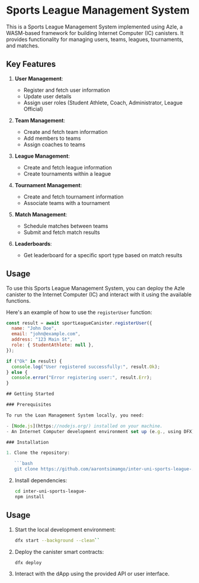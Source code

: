 # Sports League Management System

This is a Sports League Management System implemented using Azle, a WASM-based framework for building Internet Computer (IC) canisters. It provides functionality for managing users, teams, leagues, tournaments, and matches.

## Key Features

1. **User Management**:
   - Register and fetch user information
   - Update user details
   - Assign user roles (Student Athlete, Coach, Administrator, League Official)

2. **Team Management**:
   - Create and fetch team information
   - Add members to teams
   - Assign coaches to teams

3. **League Management**:
   - Create and fetch league information
   - Create tournaments within a league

4. **Tournament Management**:
   - Create and fetch tournament information
   - Associate teams with a tournament

5. **Match Management**:
   - Schedule matches between teams
   - Submit and fetch match results

6. **Leaderboards**:
   - Get leaderboard for a specific sport type based on match results

## Usage

To use this Sports League Management System, you can deploy the Azle canister to the Internet Computer (IC) and interact with it using the available functions.

Here's an example of how to use the `registerUser` function:

```javascript
const result = await sportLeagueCanister.registerUser({
  name: "John Doe",
  email: "john@example.com",
  address: "123 Main St",
  role: { StudentAthlete: null },
});

if ("Ok" in result) {
  console.log("User registered successfully:", result.Ok);
} else {
  console.error("Error registering user:", result.Err);
}

## Getting Started

### Prerequisites

To run the Loan Management System locally, you need:

- [Node.js](https://nodejs.org/) installed on your machine.
- An Internet Computer development environment set up (e.g., using DFX).

### Installation

1. Clone the repository:

   ```bash
   git clone https://github.com/aarontsimamgo/inter-uni-sports-league-.git
   ```

2. Install dependencies:

   ```bash
   cd inter-uni-sports-league-
   npm install
   ```

## Usage

1. Start the local development environment:

   ```bash
   dfx start --background --clean``
   ```

2. Deploy the canister smart contracts:

   ```bash
   dfx deploy
   ```

3. Interact with the dApp using the provided API or user interface.






